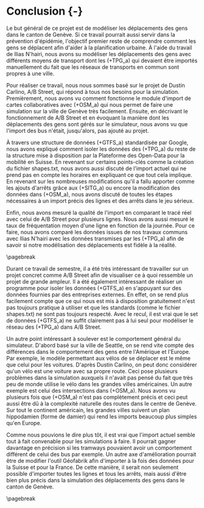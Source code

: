 # Conclusion {-}

Le but général de ce projet est de modéliser les déplacements des gens dans le canton de Genève. Si ce travail pourrait aussi servir dans la prévention d'épidémie, l'objectif premier reste de comprendre comment les gens se déplacent afin d'aider à la planification urbaine. À l'aide du travail de Ilias N'hairi, nous avons su modéliser les déplacements des gens avec différents moyens de transport dont les (+TPG_a) qui devaient être importés manuellement du fait que les réseaux de transports en commun sont propres à une ville.

Pour réaliser ce travail, nous nous sommes basé sur le projet de Dustin Carlino, A/B Street, qui répond à tous nos besoins pour la simulation. Premièrement, nous avons vu comment fonctionne le module d'import de cartes collaboratives avec (+OSM_a) qui nous permet de faire une simulation sur la ville de Genève très facilement. Ensuite, en décrivant le fonctionnement de A/B Street et en évoquant la manière dont les déplacements des gens sont gérés sur le simulateur, nous avons vu que l'import des bus n'était, jusqu'alors, pas ajouté au projet.

À travers une structure de données (+GTFS_a) standardisée par Google, nous avons expliqué comment isoler les données des (+TPG_a) du reste de la structure mise à disposition par la Plateforme des Open-Data pour la mobilité en Suisse. En revenant sur certains points-clés comme la création du fichier shapes.txt, nous avons aussi discuté de l'import actuel qui ne prend pas en compte les horaires en expliquant ce que tout cela implique. En revenant sur les nombreuses modifications qu'il a fallu apporter comme les ajouts d'arrêts grâce aux (+SITG_a) ou encore la modification des données dans (+OSM_a), nous avons discuté de toutes les étapes nécessaires à un import précis des lignes et des arrêts dans le jeu sérieux.

Enfin, nous avons mesuré la qualité de l'import en comparant le tracé réel avec celui de A/B Street pour plusieurs lignes. Nous avons aussi mesuré le taux de fréquentation moyen d'une ligne en fonction de la journée. Pour ce faire, nous avons comparé les données issues de nos travaux communs avec Ilias N'hairi avec les données transmises par les (+TPG_a) afin de savoir si notre modélisation des déplacements est fidèle à la réalité.

\pagebreak

Durant ce travail de semestre, il a été très intéressant de travailler sur un projet concret comme A/B Street afin de visualiser ce à quoi ressemble un projet de grande ampleur. Il a été également intéressant de réaliser un programme pour isoler les données (+GTFS_a) en s'appuyant sur des données fournies par des entreprises externes. En effet, on se rend plus facilement compte que ce qui nous est mis à disposition gratuitement n'est pas toujours pratique à utiliser et que les standards (comme le fichier shapes.txt) ne sont pas toujours respecté. Avec le recul, il est vrai que le set de données (+GTFS_a) ne suffit clairement pas à lui seul pour modéliser le réseau des (+TPG_a) dans A/B Street.

Un autre point intéressant à soulever est le comportement général du simulateur. D'abord basé sur la ville de Seattle, on se rend vite compte des différences dans le comportement des gens entre l'Amérique et l'Europe. Par exemple, le modèle permettant aux vélos de se déplacer est le même que celui pour les voitures. D'après Dustin Carlino, on peut donc considérer qu'un vélo est une voiture avec sa propre route. Ceci pose plusieurs problèmes dans la simulation auxquels il n'avait pas pensé du fait que très peu de monde utilise le vélo dans les grandes villes américaines. Un autre exemple est celui des intersections dans (+OSM_a). Nous avons vu plusieurs fois que (+OSM_a) n'est pas complètement précis et ceci peut aussi être dû à la complexité naturelle des routes dans le centre de Genève. Sur tout le continent américain, les grandes villes suivent un plan hippodamien (forme de damier) qui rend les imports beaucoup plus simples qu'en Europe.

Comme nous pouvions le dire plus tôt, il est vrai que l'import actuel semble tout à fait convenable pour les simulations à faire. Il pourrait gagner davantage en précision si les tramways pouvaient avoir un comportement différent de celui des bus par exemple. Un autre axe d'amélioration pourrait être de modifier l'outil Géofabrik afin d'importer à la fois des données pour la Suisse et pour la France. De cette manière, il serait non seulement possible d'importer toutes les lignes et tous les arrêts, mais aussi d'être bien plus précis dans la simulation des déplacements des gens dans le canton de Genève.

\pagebreak
